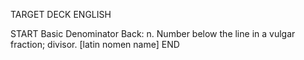 TARGET DECK
ENGLISH

START
Basic
Denominator
Back: n. Number below the line in a vulgar fraction; divisor. [latin nomen name]
END
